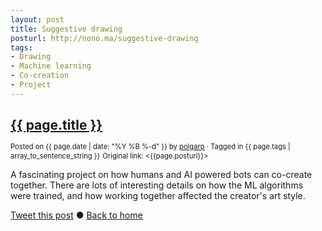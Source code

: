 ```yaml
---
layout: post
title: Suggestive drawing
posturl: http://nono.ma/suggestive-drawing
tags:
- Drawing
- Machine learning
- Co-creation
- Project
---
```


<h2><a href={{page.posturl}}>{{ page.title }}</a></h2>
<span style="font-size: 0.8em; line-height: 0.8em">Posted on {{ page.date | date: "%Y %B %-d" }} by <a href="https://twitter.com/polgarp">polgarp</a> &middot; Tagged in {{ page.tags | array_to_sentence_string }}</span>  
<span style="font-size: 0.8em; line-height: 0.8em">Original link: <{{page.posturl}}></span>

A fascinating project on how humans and AI powered bots can co-create together. There are lots of interesting details on how the ML algorithms were trained, and how working together affected the creator's art style.

<!--more-->
<a href="http://twitter.com/share?text={{page.title}}&url={{site.site_baseurl}}{{page.url}}&via=polgarp" target="_blank">Tweet this post</a> &#x25cf; <a href="{{ site.baseurl }}">Back to home</a>
